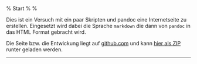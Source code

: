 % Start
%
%

Dies ist ein Versuch mit ein paar Skripten und pandoc eine Internetseite zu erstellen.
Eingesetzt wird dabei die Sprache `markdown` die dann von `pandoc` in das HTML Format gebracht wird.

Die Seite bzw. die Entwickung liegt auf [github.com](http://github.com) 
und kann [hier als ZIP](https://github.com/itbayer/itbayer.github.io/archive/master.zip) runter geladen werden.



------------------------------------------------------------
